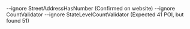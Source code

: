 --ignore StreetAddressHasNumber (Confirmed on website)
--ignore CountValidator --ignore StateLevelCountValidator (Expected 41 POI, but found 51)
